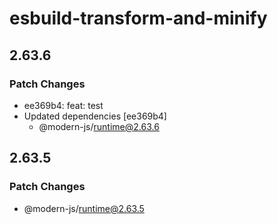 # esbuild-transform-and-minify

## 2.63.6

### Patch Changes

- ee369b4: feat: test
- Updated dependencies [ee369b4]
  - @modern-js/runtime@2.63.6

## 2.63.5

### Patch Changes

- @modern-js/runtime@2.63.5
